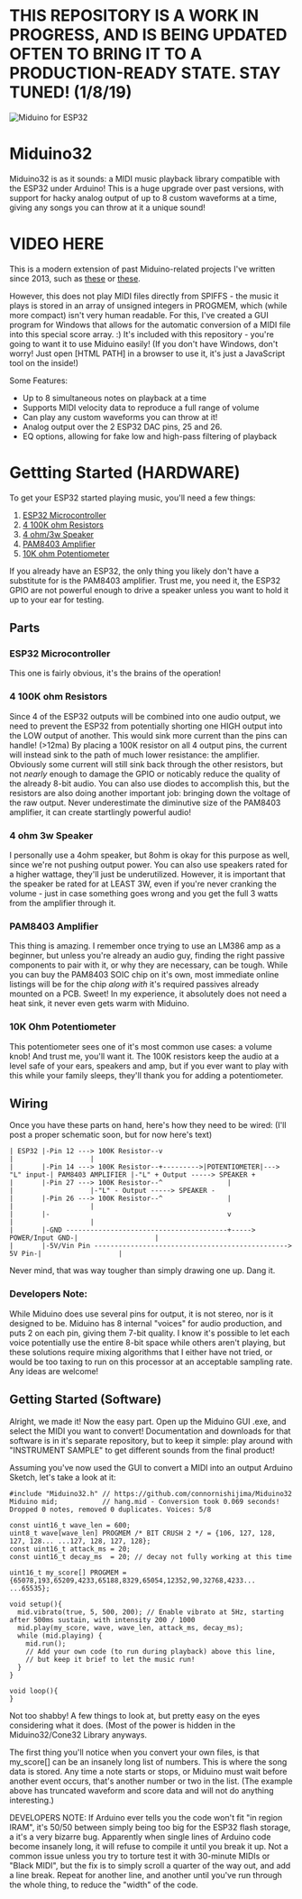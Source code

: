 # THIS REPOSITORY IS A WORK IN PROGRESS, AND IS BEING UPDATED OFTEN TO BRING IT TO A PRODUCTION-READY STATE. STAY TUNED! (1/8/19)

![Miduino for ESP32](https://i.imgur.com/xtJz2LX.jpg)

# Miduino32

Miduino32 is as it sounds: a MIDI music playback library compatible with the ESP32 under Arduino! This is a huge upgrade over past versions, with support for hacky analog output of up to 8 custom waveforms at a time, giving any songs you can throw at it a unique sound!

# VIDEO HERE

This is a modern extension of past Miduino-related projects I've written since 2013, such as [these](https://www.youtube.com/watch?v=oHhYpbQlO60) or [these](https://www.youtube.com/watch?v=hduXiwkRofU).

However, this does not play MIDI files directly from SPIFFS - the music it plays is stored in an array of unsigned integers in PROGMEM, which (while more compact) isn't very human readable. For this, I've created a GUI program for Windows that allows for the automatic conversion of a MIDI file into this special score array. :) It's included with this repository - you're going to want it to use Miduino easily! (If you don't have Windows, don't worry! Just open [HTML PATH] in a browser to use it, it's just a JavaScript tool on the inside!)

Some Features:
  - Up to 8 simultaneous notes on playback at a time
  - Supports MIDI velocity data to reproduce a full range of volume
  - Can play any custom waveforms you can throw at it!
  - Analog output over the 2 ESP32 DAC pins, 25 and 26.
  - EQ options, allowing for fake low and high-pass filtering of playback

# Gettting Started (HARDWARE)

To get your ESP32 started playing music, you'll need a few things:

1. [ESP32 Microcontroller](https://www.amazon.com/ACROBOTIC-Development-Bluetooth-Raspberry-ESP-WROOM-32/dp/B01MTU49AT/ref=sr_1_9?ie=UTF8&qid=1547014214&sr=8-9&keywords=esp32+arduino)
2. [4 100K ohm Resistors](https://www.amazon.com/Projects-100EP5121K00-Ohm-Resistors-Pack/dp/B0185FIJ9A/ref=sr_1_3?ie=UTF8&qid=1547014316&sr=8-3&keywords=1kohm+resistor)
3. [4 ohm/3w Speaker](https://www.amazon.com/Cylewet-Diameter-Loudspeaker-Speaker-Arduino/dp/B01N1XLS87/ref=sr_1_4?ie=UTF8&qid=1547014341&sr=8-4&keywords=3w+4ohm)
4. [PAM8403 Amplifier](https://www.amazon.com/CHENBO-PAM8403-digital-amplifier-efficient/dp/B01D4O2GI2/ref=sr_1_2?ie=UTF8&qid=1547014379&sr=8-2&keywords=pam8403)
5. [10K ohm Potentiometer](https://www.amazon.com/HELLOYEE-Breadboard-Trim-Potentiometer-Arduino/dp/B01IK6GT1E/ref=sr_1_23?ie=UTF8&qid=1547014176&sr=8-23&keywords=potentiometer)

If you already have an ESP32, the only thing you likely don't have a substitute for is the PAM8403 amplifier. Trust me, you need it, the ESP32 GPIO are not powerful enough to drive a speaker unless you want to hold it up to your ear for testing. 

## Parts

### ESP32 Microcontroller
This one is fairly obvious, it's the brains of the operation!

### 4 100K ohm Resistors
Since 4 of the ESP32 outputs will be combined into one audio output, we need to prevent the ESP32 from potentially shorting one HIGH output into the LOW output of another. This would sink more current than the pins can handle! (>12ma) By placing a 100K resistor on all 4 output pins, the current will instead sink to the path of much lower resistance: the amplifier. Obviously some current will still sink back through the other resistors, but not *nearly* enough to damage the GPIO or noticably reduce the quality of the already 8-bit audio. You can also use diodes to accomplish this, but the resistors are also doing another important job: bringing down the voltage of the raw output. Never underestimate the diminutive size of the PAM8403 amplifier, it can create startlingly powerful audio!

### 4 ohm 3w Speaker
I personally use a 4ohm speaker, but 8ohm is okay for this purpose as well, since we're not pushing output power. You can also use speakers rated for a higher wattage, they'll just be underutilized. However, it is important that the speaker be rated for at LEAST 3W, even if you're never cranking the volume - just in case something goes wrong and you get the full 3 watts from the amplifier through it.

### PAM8403 Amplifier
This thing is amazing. I remember once trying to use an LM386 amp as a beginner, but unless you're already an audio guy, finding the right passive components to pair with it, or why they are necessary, can be tough. While you can buy the PAM8403 SOIC chip on it's own, most immediate online listings will be for the chip *along with* it's required passives already mounted on a PCB. Sweet! In my experience, it absolutely does not need a heat sink, it never even gets warm with Miduino.

### 10K Ohm Potentiometer
This potentiometer sees one of it's most common use cases: a volume knob! And trust me, you'll want it. The 100K resistors keep the audio at a level safe of your ears, speakers and amp, but if you ever want to play with this while your family sleeps, they'll thank you for adding a potentiometer.

## Wiring

Once you have these parts on hand, here's how they need to be wired: (I'll post a proper schematic soon, but for now here's text)

    | ESP32 |-Pin 12 ---> 100K Resistor--v                                        |                   |
    |       |-Pin 14 ---> 100K Resistor--+--------->|POTENTIOMETER|---> "L" input-| PAM8403 AMPLIFIER |-"L" + Output -----> SPEAKER +
    |       |-Pin 27 ---> 100K Resistor--^                |                       |                   |-"L" - Output -----> SPEAKER -
    |       |-Pin 26 ---> 100K Resistor--^                |                       |                   |
    |       |-                                            v                       |                   |
    |       |-GND ----------------------------------------+-----> POWER/Input GND-|                   |
    |       |-5V/Vin Pin ------------------------------------------------> 5V Pin-|                   |

Never mind, that was way tougher than simply drawing one up. Dang it.

### Developers Note:

While Miduino does use several pins for output, it is not stereo, nor is it designed to be. Miduino has 8 internal "voices" for audio production, and puts 2 on each pin, giving them 7-bit quality. I know it's possible to let each voice potentially use the entire 8-bit space while others aren't playing, but these solutions require mixing algorithms that I either have not tried, or would be too taxing to run on this processor at an acceptable sampling rate. Any ideas are welcome!

## Getting Started (Software)

Alright, we made it! Now the easy part. Open up the Miduino GUI .exe, and select the MIDI you want to convert! Documentation and downloads for that software is in it's separate repository, but to keep it simple: play around with "INSTRUMENT SAMPLE" to get different sounds from the final product!

Assuming you've now used the GUI to convert a MIDI into an output Arduino Sketch, let's take a look at it:

    #include "Miduino32.h" // https://github.com/connornishijima/Miduino32 
    Miduino mid;           // hang.mid - Conversion took 0.069 seconds! Dropped 0 notes, removed 0 duplicates. Voices: 5/8

    const uint16_t wave_len = 600;
    uint8_t wave[wave_len] PROGMEM /* BIT CRUSH 2 */ = {106, 127, 128, 127, 128... ...127, 128, 127, 128};
    const uint16_t attack_ms = 20;
    const uint16_t decay_ms  = 20; // decay not fully working at this time

    uint16_t my_score[] PROGMEM = {65078,193,65209,4233,65188,8329,65054,12352,90,32768,4233... ...65535};

    void setup(){
      mid.vibrato(true, 5, 500, 200); // Enable vibrato at 5Hz, starting after 500ms sustain, with intensity 200 / 1000
      mid.play(my_score, wave, wave_len, attack_ms, decay_ms);
      while (mid.playing) {
        mid.run();
        // Add your own code (to run during playback) above this line,
        // but keep it brief to let the music run!
      }
    }

    void loop(){
    }
    
Not too shabby! A few things to look at, but pretty easy on the eyes considering what it does. (Most of the power is hidden in the Miduino32/Cone32 Library anyways.

The first thing you'll notice when you convert your own files, is that my_score[] can be an insanely long list of numbers. This is where the song data is stored. Any time a note starts or stops, or Miduino must wait before another event occurs, that's another number or two in the list. (The example above has truncated waveform and score data and will not do anything interesting.)

DEVELOPERS NOTE: If Arduino ever tells you the code won't fit "in region IRAM", it's 50/50 between simply being too big for the ESP32 flash storage, a it's a very bizarre bug. Apparently when single lines of Arduino code become insanely long, it will refuse to compile it until you break it up. Not a common issue unless you try to torture test it with 30-minute MIDIs or "Black MIDI", but the fix is to simply scroll a quarter of the way out, and add a line break. Repeat for another line, and another until you've run through the whole thing, to reduce the "width" of the code.
